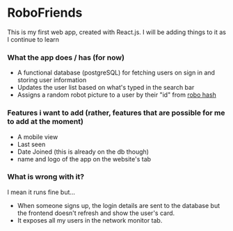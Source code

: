 # RoboFriends

This is my first web app, created with React.js. I will be adding things to it as I continue to learn

### What the app does / has (for now)
* A functional database (postgreSQL) for fetching users on sign in and storing user information
* Updates the user list based on what's typed in the search bar
* Assigns a random robot picture to a user by their "id" from [robo hash](https://robohash.org/)

### Features i want to add (rather, features that are possible for me to add at the moment)
* A mobile view
* Last seen
* Date Joined (this is already on the db though)
* name and logo of the app on the website's tab

### What is wrong with it?
I mean it runs fine but... 
* When someone signs up, the login details are sent to the database but the frontend doesn't refresh and show the user's card.
* It exposes all my users in the network monitor tab.

